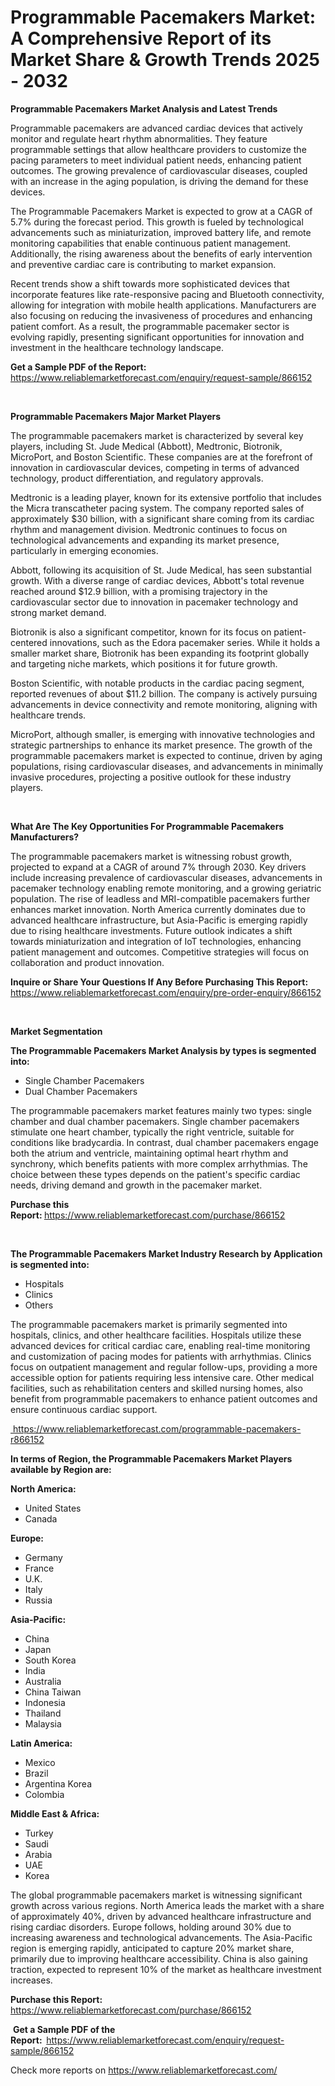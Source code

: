 <p><h1>Programmable Pacemakers Market: A Comprehensive Report of its Market Share & Growth Trends 2025 - 2032</h1></p><p><strong>Programmable Pacemakers Market Analysis and Latest Trends</strong></p>
<p><p>Programmable pacemakers are advanced cardiac devices that actively monitor and regulate heart rhythm abnormalities. They feature programmable settings that allow healthcare providers to customize the pacing parameters to meet individual patient needs, enhancing patient outcomes. The growing prevalence of cardiovascular diseases, coupled with an increase in the aging population, is driving the demand for these devices.</p><p>The Programmable Pacemakers Market is expected to grow at a CAGR of 5.7% during the forecast period. This growth is fueled by technological advancements such as miniaturization, improved battery life, and remote monitoring capabilities that enable continuous patient management. Additionally, the rising awareness about the benefits of early intervention and preventive cardiac care is contributing to market expansion.</p><p>Recent trends show a shift towards more sophisticated devices that incorporate features like rate-responsive pacing and Bluetooth connectivity, allowing for integration with mobile health applications. Manufacturers are also focusing on reducing the invasiveness of procedures and enhancing patient comfort. As a result, the programmable pacemaker sector is evolving rapidly, presenting significant opportunities for innovation and investment in the healthcare technology landscape.</p></p>
<p><strong>Get a Sample PDF of the Report:&nbsp;</strong> <a href="https://www.reliablemarketforecast.com/enquiry/request-sample/866152?utm_campaign=2655&utm_medium=2&utm_source=Github&utm_content=ia&utm_term=04032025&utm_id=programmable-pacemakers">https://www.reliablemarketforecast.com/enquiry/request-sample/866152</a></p>
<p>&nbsp;</p>
<p><strong>Programmable Pacemakers Major Market Players</strong></p>
<p><p>The programmable pacemakers market is characterized by several key players, including St. Jude Medical (Abbott), Medtronic, Biotronik, MicroPort, and Boston Scientific. These companies are at the forefront of innovation in cardiovascular devices, competing in terms of advanced technology, product differentiation, and regulatory approvals.</p><p>Medtronic is a leading player, known for its extensive portfolio that includes the Micra transcatheter pacing system. The company reported sales of approximately $30 billion, with a significant share coming from its cardiac rhythm and management division. Medtronic continues to focus on technological advancements and expanding its market presence, particularly in emerging economies.</p><p>Abbott, following its acquisition of St. Jude Medical, has seen substantial growth. With a diverse range of cardiac devices, Abbott's total revenue reached around $12.9 billion, with a promising trajectory in the cardiovascular sector due to innovation in pacemaker technology and strong market demand.</p><p>Biotronik is also a significant competitor, known for its focus on patient-centered innovations, such as the Edora pacemaker series. While it holds a smaller market share, Biotronik has been expanding its footprint globally and targeting niche markets, which positions it for future growth.</p><p>Boston Scientific, with notable products in the cardiac pacing segment, reported revenues of about $11.2 billion. The company is actively pursuing advancements in device connectivity and remote monitoring, aligning with healthcare trends.</p><p>MicroPort, although smaller, is emerging with innovative technologies and strategic partnerships to enhance its market presence. The growth of the programmable pacemakers market is expected to continue, driven by aging populations, rising cardiovascular diseases, and advancements in minimally invasive procedures, projecting a positive outlook for these industry players.</p></p>
<p>&nbsp;</p>
<p><strong>What Are The Key Opportunities For Programmable Pacemakers Manufacturers?</strong></p>
<p><p>The programmable pacemakers market is witnessing robust growth, projected to expand at a CAGR of around 7% through 2030. Key drivers include increasing prevalence of cardiovascular diseases, advancements in pacemaker technology enabling remote monitoring, and a growing geriatric population. The rise of leadless and MRI-compatible pacemakers further enhances market innovation. North America currently dominates due to advanced healthcare infrastructure, but Asia-Pacific is emerging rapidly due to rising healthcare investments. Future outlook indicates a shift towards miniaturization and integration of IoT technologies, enhancing patient management and outcomes. Competitive strategies will focus on collaboration and product innovation.</p></p>
<p><strong>Inquire or Share Your Questions If Any Before Purchasing This Report:</strong> <a href="https://www.reliablemarketforecast.com/enquiry/pre-order-enquiry/866152?utm_campaign=2655&utm_medium=2&utm_source=Github&utm_content=ia&utm_term=04032025&utm_id=programmable-pacemakers">https://www.reliablemarketforecast.com/enquiry/pre-order-enquiry/866152</a></p>
<p>&nbsp;</p>
<p><strong>Market Segmentation</strong></p>
<p><strong>The Programmable Pacemakers Market Analysis by types is segmented into:</strong></p>
<p><ul><li>Single Chamber Pacemakers</li><li>Dual Chamber Pacemakers</li></ul></p>
<p><p>The programmable pacemakers market features mainly two types: single chamber and dual chamber pacemakers. Single chamber pacemakers stimulate one heart chamber, typically the right ventricle, suitable for conditions like bradycardia. In contrast, dual chamber pacemakers engage both the atrium and ventricle, maintaining optimal heart rhythm and synchrony, which benefits patients with more complex arrhythmias. The choice between these types depends on the patient's specific cardiac needs, driving demand and growth in the pacemaker market.</p></p>
<p><strong>Purchase this Report:&nbsp;</strong><a href="https://www.reliablemarketforecast.com/purchase/866152?utm_campaign=2655&utm_medium=2&utm_source=Github&utm_content=ia&utm_term=04032025&utm_id=programmable-pacemakers">https://www.reliablemarketforecast.com/purchase/866152</a></p>
<p>&nbsp;</p>
<p><strong>The Programmable Pacemakers Market Industry Research by Application is segmented into:</strong></p>
<p><ul><li>Hospitals</li><li>Clinics</li><li>Others</li></ul></p>
<p><p>The programmable pacemakers market is primarily segmented into hospitals, clinics, and other healthcare facilities. Hospitals utilize these advanced devices for critical cardiac care, enabling real-time monitoring and customization of pacing modes for patients with arrhythmias. Clinics focus on outpatient management and regular follow-ups, providing a more accessible option for patients requiring less intensive care. Other medical facilities, such as rehabilitation centers and skilled nursing homes, also benefit from programmable pacemakers to enhance patient outcomes and ensure continuous cardiac support.</p></p>
<p><a href="https://www.reliablemarketforecast.com/programmable-pacemakers-r866152?utm_campaign=2655&utm_medium=2&utm_source=Github&utm_content=ia&utm_term=04032025&utm_id=programmable-pacemakers">&nbsp;https://www.reliablemarketforecast.com/programmable-pacemakers-r866152</a></p>
<p><strong>In terms of Region, the Programmable Pacemakers Market Players available by Region are:</strong></p>
<p>
    <p> <strong> North America: </strong>
        <ul>
            <li>United States</li>
            <li>Canada</li>
        </ul>
        </p> 
    <p> <strong> Europe: </strong>
        <ul>
            <li>Germany</li>
            <li>France</li>
            <li>U.K.</li>
            <li>Italy</li>
            <li>Russia</li>
        </ul>
        </p> 
    <p> <strong> Asia-Pacific: </strong>
        <ul>
            <li>China</li>
            <li>Japan</li>
            <li>South Korea</li>
            <li>India</li>
            <li>Australia</li>
            <li>China Taiwan</li>
            <li>Indonesia</li>
            <li>Thailand</li>
            <li>Malaysia</li>
        </ul>
        </p> 
    <p> <strong> Latin America: </strong>
        <ul>
            <li>Mexico</li>
            <li>Brazil</li>
            <li>Argentina Korea</li>
            <li>Colombia</li>
        </ul>
        </p> 
    <p> <strong> Middle East & Africa: </strong>
        <ul>
            <li>Turkey</li>
            <li>Saudi</li>
            <li>Arabia</li>
            <li>UAE</li>
            <li>Korea</li>
        </ul>
    </p>
    </p>
<p><p>The global programmable pacemakers market is witnessing significant growth across various regions. North America leads the market with a share of approximately 40%, driven by advanced healthcare infrastructure and rising cardiac disorders. Europe follows, holding around 30% due to increasing awareness and technological advancements. The Asia-Pacific region is emerging rapidly, anticipated to capture 20% market share, primarily due to improving healthcare accessibility. China is also gaining traction, expected to represent 10% of the market as healthcare investment increases.</p></p>
<p><strong>Purchase this Report: </strong><a href="https://www.reliablemarketforecast.com/purchase/866152?utm_campaign=2655&utm_medium=2&utm_source=Github&utm_content=ia&utm_term=04032025&utm_id=programmable-pacemakers">https://www.reliablemarketforecast.com/purchase/866152</a></p>
<p>&nbsp;<strong>Get a Sample PDF of the Report:&nbsp;&nbsp;</strong><a href="https://www.reliablemarketforecast.com/enquiry/request-sample/866152?utm_campaign=2655&utm_medium=2&utm_source=Github&utm_content=ia&utm_term=04032025&utm_id=programmable-pacemakers">https://www.reliablemarketforecast.com/enquiry/request-sample/866152</a></p>
<p><strong></strong></p>
<p>Check more reports on <a href="https://www.reliablemarketforecast.com/?utm_campaign=2655&utm_medium=2&utm_source=Github&utm_content=ia&utm_term=04032025&utm_id=programmable-pacemakers">https://www.reliablemarketforecast.com/</a></p>